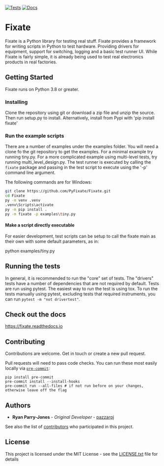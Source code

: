 [![Tests](https://github.com/PyFixate/Fixate/actions/workflows/test.yml/badge.svg)](https://github.com/PyFixate/Fixate/actions/workflows/test.yml)
[![Docs](https://readthedocs.org/projects/fixate/badge/)](https://fixate.readthedocs.io/en/latest/?badge=latest)

# Fixate

Fixate is a Python library for testing real stuff.
Fixate provides a framework for writing scripts in Python to test hardware.
Providing drivers for equipment, support for switching, logging and a basic test runner UI.
While Fixate is fairly simple, it is already being used to test real electronics products in real factories.

## Getting Started

Fixate runs on Python 3.8 or greater.

### Installing

Clone the repository using git or download a zip file and unzip the source. Then run setup.py to install.
Alternatively, install from Pypi with 'pip install fixate'

### Run the example scripts

There are a number of examples under the examples folder.
You will need a clone fo the git repository to get the examples.
For a minimal example try running tiny.py.
For a more complicated example using multi-level tests, try running multi_level_design.py.
The test runner is executed by calling the `fixate` package and passing in the test script to execute using the '-p' command line argument.

The following commands are for Windows:

```sh
git clone https://github.com/PyFixate/Fixate.git
cd Fixate
py -m venv .venv
.venv\Scripts\activate
py -m pip install .
py -m fixate -p examples\tiny.py
```

#### Make a script directly executable

For easier development, test scripts can be setup to call the fixate main as their own with some default parameters, as in:

python examples/tiny.py

## Running the tests
In general, it is recommended to run the "core" set of tests.
The "drivers" tests have a number of dependencies that are not required by default.
Tests are run using pytest.
The easiest way to run the test is using tox.
To run the tests manually using pytest, excluding tests that required instruments, you can run `pytest -m "not drivertest"`. 


## Check out the docs

https://fixate.readthedocs.io

## Contributing

Contributions are welcome. Get in touch or create a new pull request.

Pull requests will need to pass code checks. You can run these most easily locally via [`pre-commit`](https://pre-commit.com/):

```
pip install pre-commit
pre-commit install --install-hooks 
pre-commit run --all-files # if not run before on your changes, otherwise leave off the flag
```


## Authors

* **Ryan Parry-Jones** - *Original Developer* - [pazzarpj](https://github.com/pazzarpj)

See also the list of [contributors](https://github.com/PyFixate/Fixate/contributors) who participated in this project.

## License

This project is licensed under the MIT License - see the [LICENSE.txt](LICENSE.txt) file for details

